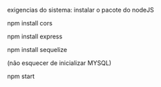 exigencias do sistema: instalar o pacote do nodeJS

npm install cors

npm install express

npm install sequelize

(não esquecer de inicializar MYSQL)

npm start
